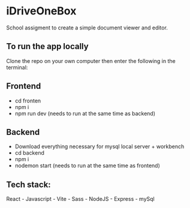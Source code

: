 # iDriveOneBox

School assigment to create a simple document viewer and editor.

## To run the app locally

Clone the repo on your own computer then enter the following in the terminal:

## Frontend
- cd fronten
- npm i
- npm run dev (needs to run at the same time as backend)

## Backend
- Download everything necessary for mysql local server + workbench
- cd backend
- npm i
- nodemon start (needs to run at the same time as frontend)


## Tech stack:
React - Javascript - Vite - Sass - NodeJS - Express - mySql